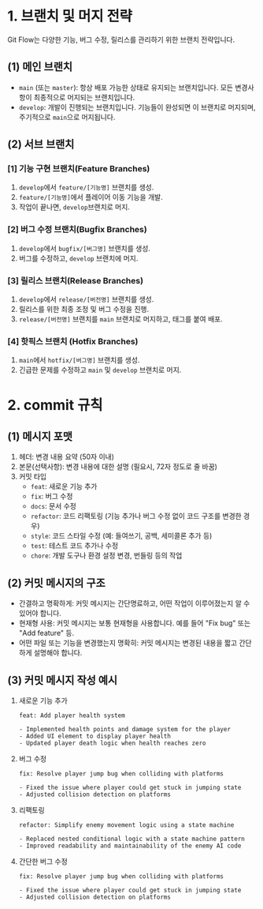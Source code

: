 # 1. 브랜치 및 머지 전략

Git Flow는 다양한 기능, 버그 수정, 릴리스를 관리하기 위한 브랜치 전략입니다.

## (1) 메인 브랜치

- `main` (또는 `master`): 항상 배포 가능한 상태로 유지되는 브랜치입니다. 모든 변경사항이 최종적으로 머지되는 브랜치입니다.
- `develop`: 개발이 진행되는 브랜치입니다. 기능들이 완성되면 이 브랜치로 머지되며, 주기적으로 `main`으로 머지됩니다.

## (2) 서브 브랜치

### [1] 기능 구현 브랜치(Feature Branches)

1. `develop`에서 `feature/[기능명]` 브랜치를 생성.
2. `feature/[기능명]`에서 플레이어 이동 기능을 개발.
3. 작업이 끝나면, `develop`브랜치로 머지.

### [2] 버그 수정 브랜치(Bugfix Branches)

1. `develop`에서 `bugfix/[버그명]` 브랜치를 생성.
2. 버그를 수정하고, `develop` 브랜치에 머지.

### [3] 릴리스 브랜치(Release Branches)

1. `develop`에서 `release/[버전명]` 브랜치를 생성.
2. 릴리스를 위한 최종 조정 및 버그 수정을 진행.
3. `release/[버전명]` 브랜치를 `main` 브랜치로 머지하고, 태그를 붙여 배포.

### [4] 핫픽스 브랜치 (Hotfix Branches)

1. `main`에서 `hotfix/[버그명]` 브랜치를 생성.
2. 긴급한 문제를 수정하고 `main` 및 `develop` 브랜치로 머지.

# 2. commit 규칙

## (1) 메시지 포맷

1. 헤더: 변경 내용 요약 (50자 이내)
2. 본문(선택사항): 변경 내용에 대한 설명 (필요시, 72자 정도로 줄 바꿈)
3. 커밋 타입
    - `feat`: 새로운 기능 추가
    - `fix`: 버그 수정
    - `docs`: 문서 수정
    - `refactor`: 코드 리팩토링 (기능 추가나 버그 수정 없이 코드 구조를 변경한 경우)
    - `style`: 코드 스타일 수정 (예: 들여쓰기, 공백, 세미콜론 추가 등)
    - `test`: 테스트 코드 추가나 수정
    - `chore`: 개발 도구나 환경 설정 변경, 번들링 등의 작업

## (2) 커밋 메시지의 구조

- 간결하고 명확하게: 커밋 메시지는 간단명료하고, 어떤 작업이 이루어졌는지 알 수 있어야 합니다.
- 현재형 사용: 커밋 메시지는 보통 현재형을 사용합니다. 예를 들어 "Fix bug" 또는 "Add feature" 등.
- 어떤 파일 또는 기능을 변경했는지 명확히: 커밋 메시지는 변경된 내용을 짧고 간단하게 설명해야 합니다.

## (3) 커밋 메시지 작성 예시

1. 새로운 기능 추가
    
    ```
    feat: Add player health system
    
    - Implemented health points and damage system for the player
    - Added UI element to display player health
    - Updated player death logic when health reaches zero
    ```
    
2. 버그 수정
    
    ```
    fix: Resolve player jump bug when colliding with platforms
    
    - Fixed the issue where player could get stuck in jumping state
    - Adjusted collision detection on platforms
    ```
    
3. 리팩토링
    
    ```
    refactor: Simplify enemy movement logic using a state machine
    
    - Replaced nested conditional logic with a state machine pattern
    - Improved readability and maintainability of the enemy AI code
    ```
    
4. 간단한 버그 수정
    
    ```
    fix: Resolve player jump bug when colliding with platforms
    
    - Fixed the issue where player could get stuck in jumping state
    - Adjusted collision detection on platforms
    ```
